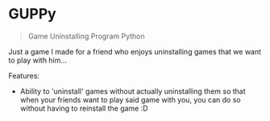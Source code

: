 # GUPPy
> Game Uninstalling Program Python

Just a game I made for a friend who enjoys uninstalling games that we want to play with him...

Features:
* Ability to 'uninstall' games without actually uninstalling them so that when your friends want to play said game with you, you can do so without having to reinstall the game :D
